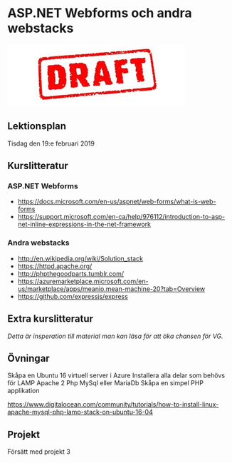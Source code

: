 # ASP.NET Webforms och andra webstacks 

![Draft](draft.jpg)

## Lektionsplan
Tisdag den 19:e februari 2019


## Kurslitteratur
### ASP.NET Webforms
* https://docs.microsoft.com/en-us/aspnet/web-forms/what-is-web-forms
* https://support.microsoft.com/en-ca/help/976112/introduction-to-asp-net-inline-expressions-in-the-net-framework

### Andra webstacks
* http://en.wikipedia.org/wiki/Solution_stack
* https://httpd.apache.org/
* http://phpthegoodparts.tumblr.com/
* https://azuremarketplace.microsoft.com/en-us/marketplace/apps/meanio.mean-machine-20?tab=Overview
* https://github.com/expressjs/express

## Extra kurslitteratur
*Detta är insperation till material man kan läsa för att öka chansen för VG.*
## Övningar
Skåpa en Ubuntu 16 virtuell server i Azure
Installera alla delar som  behövs för LAMP
Apache 2
Php
MySql eller MariaDb
Skåpa en simpel PHP applikation

https://www.digitalocean.com/community/tutorials/how-to-install-linux-apache-mysql-php-lamp-stack-on-ubuntu-16-04

## Projekt
Försätt med projekt 3
